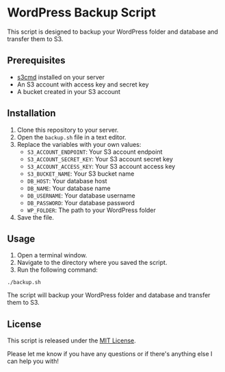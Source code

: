 

# WordPress Backup Script

This script is designed to backup your WordPress folder and database and transfer them to S3.

## Prerequisites

- [s3cmd](https://s3tools.org/s3cmd) installed on your server
- An S3 account with access key and secret key
- A bucket created in your S3 account

## Installation

1. Clone this repository to your server.
2. Open the `backup.sh` file in a text editor.
3. Replace the variables with your own values:
   - `S3_ACCOUNT_ENDPOINT`: Your S3 account endpoint
   - `S3_ACCOUNT_SECRET_KEY`: Your S3 account secret key
   - `S3_ACCOUNT_ACCESS_KEY`: Your S3 account access key
   - `S3_BUCKET_NAME`: Your S3 bucket name
   - `DB_HOST`: Your database host
   - `DB_NAME`: Your database name
   - `DB_USERNAME`: Your database username
   - `DB_PASSWORD`: Your database password
   - `WP_FOLDER`: The path to your WordPress folder
4. Save the file.

## Usage

1. Open a terminal window.
2. Navigate to the directory where you saved the script.
3. Run the following command:

```
./backup.sh
```

The script will backup your WordPress folder and database and transfer them to S3.

## License

This script is released under the [MIT License](https://opensource.org/licenses/MIT).

Please let me know if you have any questions or if there's anything else I can help you with!
